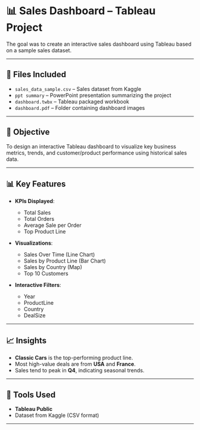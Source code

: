 # 📊 Sales Dashboard – Tableau Project

 The goal was to create an interactive sales dashboard using Tableau based on a sample sales dataset.

---

## 📁 Files Included

- `sales_data_sample.csv` – Sales dataset from Kaggle
- `ppt summary` – PowerPoint presentation summarizing the project
- `dashboard.twbx` – Tableau packaged workbook
- `dashboard.pdf` – Folder containing dashboard images 

---

## 🎯 Objective

To design an interactive Tableau dashboard to visualize key business metrics, trends, and customer/product performance using historical sales data.

---

## 📊 Key Features

- **KPIs Displayed**:
  - Total Sales
  - Total Orders
  - Average Sale per Order
  - Top Product Line

- **Visualizations**:
  - Sales Over Time (Line Chart)
  - Sales by Product Line (Bar Chart)
  - Sales by Country (Map)
  - Top 10 Customers

- **Interactive Filters**:
  - Year
  - ProductLine
  - Country
  - DealSize

---

## 📈 Insights

- **Classic Cars** is the top-performing product line.
- Most high-value deals are from **USA** and **France**.
- Sales tend to peak in **Q4**, indicating seasonal trends.

---

## 🚀 Tools Used

- **Tableau Public**
- Dataset from Kaggle (CSV format)

---


